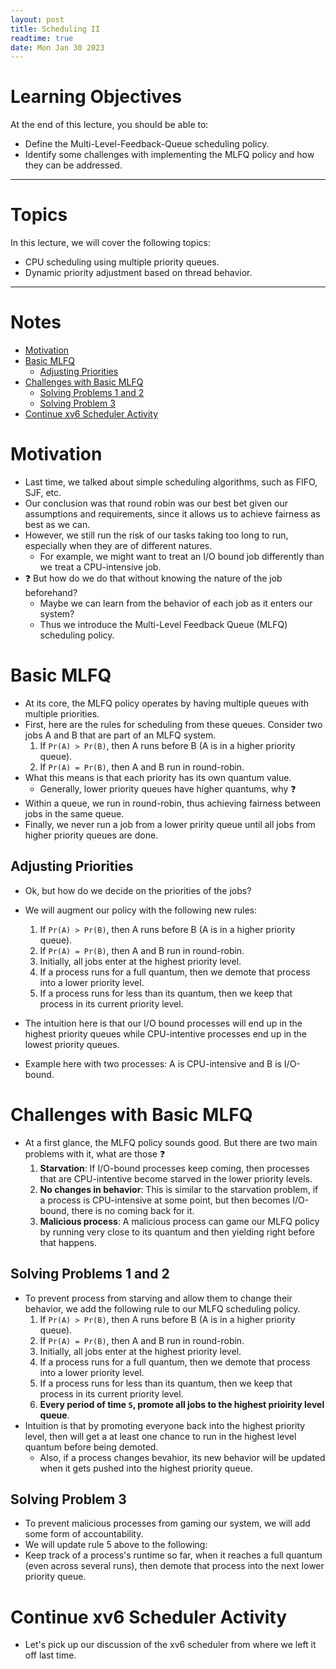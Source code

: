 ```yaml
---
layout: post
title: Scheduling II
readtime: true
date: Mon Jan 30 2023
---
```


# Learning Objectives

At the end of this lecture, you should be able to:

- Define the Multi-Level-Feedback-Queue scheduling policy.
- Identify some challenges with implementing the MLFQ policy and how they can be
  addressed.

---

# Topics

In this lecture, we will cover the following topics:

- CPU scheduling using multiple priority queues.
- Dynamic priority adjustment based on thread behavior.

---

# Notes


<!-- vim-markdown-toc GFM -->

* [Motivation](#motivation)
* [Basic MLFQ](#basic-mlfq)
  * [Adjusting Priorities](#adjusting-priorities)
* [Challenges with Basic MLFQ](#challenges-with-basic-mlfq)
  * [Solving Problems 1 and 2](#solving-problems-1-and-2)
  * [Solving Problem 3](#solving-problem-3)
* [Continue xv6 Scheduler Activity](#continue-xv6-scheduler-activity)

<!-- vim-markdown-toc -->

# Motivation
- Last time, we talked about simple scheduling algorithms, such as FIFO, SJF,
  etc. 
- Our conclusion was that round robin was our best bet given our assumptions and
requirements, since it allows us to achieve fairness as best as we can.
- However, we still run the risk of our tasks taking too long to run, especially
  when they are of different natures.
  - For example, we might want to treat an I/O bound job differently than we
  treat a CPU-intensive job.
- ❓ But how do we do that without knowing the nature of the job
  beforehand?
  - Maybe we can learn from the behavior of each job as it enters our system?
  - Thus we introduce the Multi-Level Feedback Queue (MLFQ) scheduling policy.

# Basic MLFQ

- At its core, the MLFQ policy operates by having multiple queues with multiple
  priorities.
- First, here are the rules for scheduling from these queues. Consider two jobs
  A and B that are part of an MLFQ system.
  1. If `Pr(A) > Pr(B)`, then A runs before B (A is in a higher priority queue).
  2. If `Pr(A) = Pr(B)`, then A and B run in round-robin.
- What this means is that each priority has its own quantum value.
  - Generally, lower priority queues have higher quantums, why ❓
- Within a queue, we run in round-robin, thus achieving fairness between jobs in
  the same queue.
- Finally, we never run a job from a lower pririty queue until all jobs from
  higher priority queues are done.

## Adjusting Priorities

- Ok, but how do we decide on the priorities of the jobs?
- We will augment our policy with the following new rules:
  1. If `Pr(A) > Pr(B)`, then A runs before B (A is in a higher priority queue).
  2. If `Pr(A) = Pr(B)`, then A and B run in round-robin.
  3. Initially, all jobs enter at the highest priority level.
  4. If a process runs for a full quantum, then we demote that process into a
     lower priority level.
  5. If a process runs for less than its quantum, then we keep that process in
     its current priority level.

- The intuition here is that our I/O bound processes will end up in the highest
  priority queues while CPU-intentive processes end up in the lowest priority
  queues.
- Example here with two processes: A is CPU-intensive and B is I/O-bound.

# Challenges with Basic MLFQ

- At a first glance, the MLFQ policy sounds good. But there are two main
problems with it, what are those :question:
  1. **Starvation**: If I/O-bound processes keep coming, then processes that are
     CPU-intentive become starved in the lower priority levels.
  2. **No changes in behavior**: This is similar to the starvation problem, if a
     process is CPU-intensive at some point, but then becomes I/O-bound, there
     is no coming back for it.
  3. **Malicious process**: A malicious process can game our MLFQ policy by
     running very close to its quantum and then yielding right before that
     happens. 

## Solving Problems 1 and 2

- To prevent process from starving and allow them to change their behavior, we
  add the following rule to our MLFQ scheduling policy.
  1. If `Pr(A) > Pr(B)`, then A runs before B (A is in a higher priority queue).
  2. If `Pr(A) = Pr(B)`, then A and B run in round-robin.
  3. Initially, all jobs enter at the highest priority level.
  4. If a process runs for a full quantum, then we demote that process into a
     lower priority level.
  5. If a process runs for less than its quantum, then we keep that process in
     its current priority level.
  6. **Every period of time `S`, promote all jobs to the highest prioirity level
     queue**.
- Intuition is that by promoting everyone back into the highest priority level,
  then will get a at least one chance to run in the highest level quantum before
  being demoted.
  - Also, if a process changes bevahior, its new behavior will be updated when
    it gets pushed into the highest priority queue.

## Solving Problem 3

- To prevent malicious processes from gaming our system, we will add some form
  of accountability. 
- We will update rule 5 above to the following:
- Keep track of a process's runtime so far, when it reaches a full quantum (even
  across several runs), then demote that process into the next lower priority
  queue.

# Continue xv6 Scheduler Activity

- Let's pick up our discussion of the xv6 scheduler from where we left it off
  last time.  

